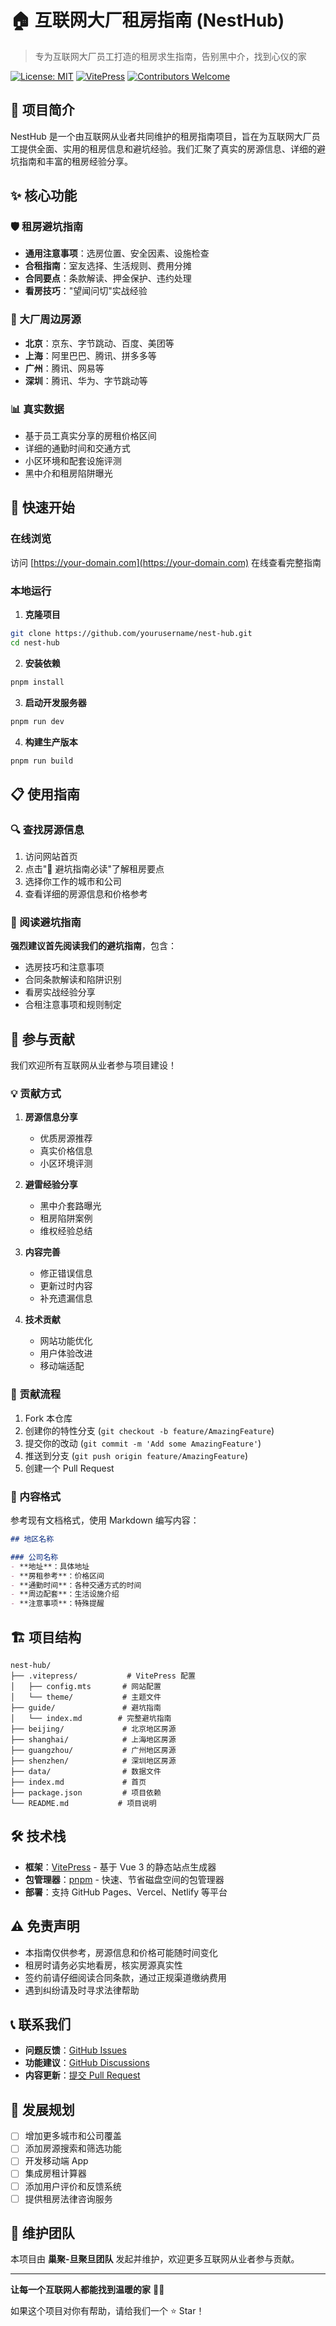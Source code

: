 # 🏠 互联网大厂租房指南 (NestHub)

> 专为互联网大厂员工打造的租房求生指南，告别黑中介，找到心仪的家

[![License: MIT](https://img.shields.io/badge/License-MIT-yellow.svg)](https://opensource.org/licenses/MIT)
[![VitePress](https://img.shields.io/badge/Built%20with-VitePress-blue)](https://vitepress.dev/)
[![Contributors Welcome](https://img.shields.io/badge/Contributors-Welcome-brightgreen.svg)](CONTRIBUTING.md)

## 📖 项目简介

NestHub 是一个由互联网从业者共同维护的租房指南项目，旨在为互联网大厂员工提供全面、实用的租房信息和避坑经验。我们汇聚了真实的房源信息、详细的避坑指南和丰富的租房经验分享。

## ✨ 核心功能

### 🛡️ 租房避坑指南

- **通用注意事项**：选房位置、安全因素、设施检查
- **合租指南**：室友选择、生活规则、费用分摊  
- **合同要点**：条款解读、押金保护、违约处理
- **看房技巧**："望闻问切"实战经验

### 🏢 大厂周边房源

- **北京**：京东、字节跳动、百度、美团等
- **上海**：阿里巴巴、腾讯、拼多多等
- **广州**：腾讯、网易等
- **深圳**：腾讯、华为、字节跳动等

### 📊 真实数据

- 基于员工真实分享的房租价格区间
- 详细的通勤时间和交通方式
- 小区环境和配套设施评测
- 黑中介和租房陷阱曝光

## 🚀 快速开始

### 在线浏览

访问 [https://your-domain.com](https://your-domain.com) 在线查看完整指南

### 本地运行

1. **克隆项目**

```bash
git clone https://github.com/yourusername/nest-hub.git
cd nest-hub
```

2. **安装依赖**

```bash
pnpm install
```

3. **启动开发服务器**

```bash
pnpm run dev
```

4. **构建生产版本**

```bash
pnpm run build
```

## 📋 使用指南

### 🔍 查找房源信息

1. 访问网站首页
2. 点击"📖 避坑指南必读"了解租房要点
3. 选择你工作的城市和公司
4. 查看详细的房源信息和价格参考

### 📖 阅读避坑指南

**强烈建议首先阅读我们的避坑指南**，包含：

- 选房技巧和注意事项
- 合同条款解读和陷阱识别
- 看房实战经验分享
- 合租注意事项和规则制定

## 🤝 参与贡献

我们欢迎所有互联网从业者参与项目建设！

### 💡 贡献方式

1. **房源信息分享**
   - 优质房源推荐
   - 真实价格信息
   - 小区环境评测

2. **避雷经验分享**
   - 黑中介套路曝光
   - 租房陷阱案例
   - 维权经验总结

3. **内容完善**
   - 修正错误信息
   - 更新过时内容
   - 补充遗漏信息

4. **技术贡献**
   - 网站功能优化
   - 用户体验改进
   - 移动端适配

### 📝 贡献流程

1. Fork 本仓库
2. 创建你的特性分支 (`git checkout -b feature/AmazingFeature`)
3. 提交你的改动 (`git commit -m 'Add some AmazingFeature'`)
4. 推送到分支 (`git push origin feature/AmazingFeature`)
5. 创建一个 Pull Request

### 📄 内容格式

参考现有文档格式，使用 Markdown 编写内容：

```markdown
## 地区名称

### 公司名称
- **地址**：具体地址
- **房租参考**：价格区间
- **通勤时间**：各种交通方式的时间
- **周边配套**：生活设施介绍
- **注意事项**：特殊提醒
```

## 🏗️ 项目结构

```
nest-hub/
├── .vitepress/           # VitePress 配置
│   ├── config.mts       # 网站配置
│   └── theme/           # 主题文件
├── guide/               # 避坑指南
│   └── index.md        # 完整避坑指南
├── beijing/             # 北京地区房源
├── shanghai/            # 上海地区房源  
├── guangzhou/           # 广州地区房源
├── shenzhen/            # 深圳地区房源
├── data/                # 数据文件
├── index.md             # 首页
├── package.json         # 项目依赖
└── README.md           # 项目说明
```

## 🛠️ 技术栈

- **框架**：[VitePress](https://vitepress.dev/) - 基于 Vue 3 的静态站点生成器
- **包管理器**：[pnpm](https://pnpm.io/) - 快速、节省磁盘空间的包管理器
- **部署**：支持 GitHub Pages、Vercel、Netlify 等平台

## ⚠️ 免责声明

- 本指南仅供参考，房源信息和价格可能随时间变化
- 租房时请务必实地看房，核实房源真实性
- 签约前请仔细阅读合同条款，通过正规渠道缴纳费用
- 遇到纠纷请及时寻求法律帮助

## 📞 联系我们

- **问题反馈**：[GitHub Issues](https://github.com/yourusername/nest-hub/issues)
- **功能建议**：[GitHub Discussions](https://github.com/yourusername/nest-hub/discussions)
- **内容更新**：[提交 Pull Request](https://github.com/yourusername/nest-hub/pulls)

## 🎯 发展规划

- [ ] 增加更多城市和公司覆盖
- [ ] 添加房源搜索和筛选功能
- [ ] 开发移动端 App
- [ ] 集成房租计算器
- [ ] 添加用户评价和反馈系统
- [ ] 提供租房法律咨询服务

## 👥 维护团队

本项目由 **巢聚-旦聚旦团队** 发起并维护，欢迎更多互联网从业者参与贡献。

---

**让每一个互联网人都能找到温暖的家** 🏡✨

如果这个项目对你有帮助，请给我们一个 ⭐ Star！
